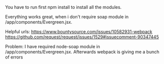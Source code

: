 You have to run first npm install to install all the modules.

Everything works great, when i don't require soap module in /app/components/Evergreen.jsx.

Helpful urls: 
https://www.bountysource.com/issues/10582931-webpack
https://github.com/request/request/issues/1529#issuecomment-90347445

Problem: I have required node-soap module in /app/components/Evergreen.jsx. Afterwards webpack is giving me a bunch of errors
